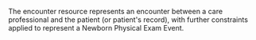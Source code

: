 The encounter resource represents an encounter between a care professional and the patient (or patient's record), with further constraints applied to represent a Newborn Physical Exam Event.
